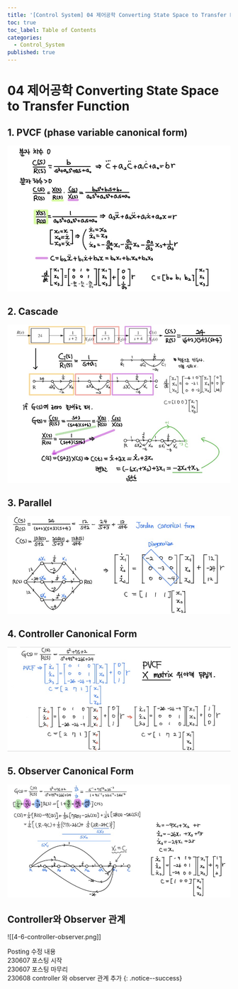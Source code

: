 ```yaml
---
title: '[Control System] 04 제어공학 Converting State Space to Transfer Function'
toc: true
toc_label: Table of Contents
categories:
  - Control_System
published: true
---
```

# 04 제어공학 Converting State Space to Transfer Function

## 1. PVCF (phase variable canonical form)
![PVCF](/assets/images/Control_System_img/4-1-PVCF.jpg)

## 2. Cascade
![cascade](/assets/images/Control_System_img/4-2-cascade.jpg)

## 3. Parallel
![Parallel](/assets/images/Control_System_img/4-3-parallel.jpg)

## 4. Controller Canonical Form
![Controller Canonical Form](/assets/images/Control_System_img/4-4-ccf.jpg)

## 5. Observer Canonical Form
![Observer Canonical Form](/assets/images/Control_System_img/4-5-ocf.jpg)

## Controller와 Observer 관계
![[4-6-controller-observer.png]]

Posting 수정 내용   
230607 포스팅 시작  
230607 포스팅 마무리  
230608 controller 와 observer 관계 추가
{: .notice--success}